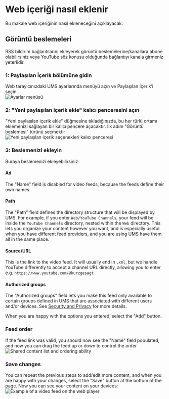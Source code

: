 # Web içeriği nasıl eklenir

Bu makale web içeriğinin nasıl ekleneceğini açıklayacak.

## Görüntü beslemeleri

RSS bildirim bağlantılarını ekleyerek görüntü beslemelerine/kanallara abone olabilirsiniz veya YouTube söz konusu olduğunda bağlantıyı kanala girmeniz yeterlidir.

### 1: Paylaşılan İçerik bölümüne gidin

Web tarayıcınızdaki UMS ayarlarında menüyü açın ve Paylaşılan İçerik’i seçin\
![Ayarlar menüsü](./img/how-to-add-web-content-1-shared-content.png)

### 2: "Yeni paylaşılan içerik ekle" kalıcı penceresini açın

"Yeni paylaşılan içerik ekle" düğmesine tıkladığınızda, bu her türlü ortamı eklemenizi sağlayan bir kalıcı pencere açacaktır. İlk adım "Görüntü beslemesi" türünü seçmektir\
![Yeni paylaşılan içerik seçenekleri kalıcı penceresi](./img/how-to-add-web-content-2-add-modal.png)

### 3: Beslemenizi ekleyin

Buraya beslemenizi ekleyebilirsiniz

#### Ad

The "Name" field is disabled for video feeds, because the feeds define their own names.

#### Path

The "Path" field defines the directory structure that will be displayed by UMS. For example, if you enter `Web/YouTube Channels`, your feed will be inside the `YouTube Channels` directory, nested within the `Web` directory. This lets you organize your content however you want, and is especially useful when you have different feed providers, and you are using UMS have them all in the same place.

#### Source/URL

This is the link to the video feed. It will usually end in `.xml`, but we handle YouTube differently to accept a channel URL directly, allowing you to enter e.g. `https://www.youtube.com/@kurzgesagt`

#### Authorized groups

The "Authorized groups" field lets you make this feed only available to certain groups defined in UMS that are associated with different users and/or devices. See [Security and Privacy](../configuration/security-and-privacy.md#link-person-to-renderer) for more details.

When you are happy with the options you entered, select the "Add" button.

### Feed order

If the feed link was valid, you should now see the "Name" field populated, and now you can drag the feed up or down to control the order\
![Shared content list and ordering ability](./img/how-to-add-web-content-3-see-name-and-sort.png)

### Save changes

You can repeat the previous steps to add/edit more content, and when you are happy with your changes, select the "Save" button at the bottom of the page. Now you can see your content on your devices:\
![Example of a video feed on the web player](./img/how-to-add-web-content-4-feed-player.png)
